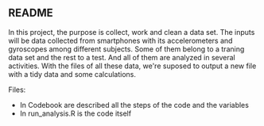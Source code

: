 ## README

In this project, the purpose is collect, work and clean a data set.
The inputs will be data collected from smartphones with its accelerometers and gyroscopes among different subjects. Some of them belong to a traning data set and the rest to a test. And all of them are analyzed in several activities.
With the files of all these data, we're suposed to output a new file with a tidy data and some calculations.

Files:
* In Codebook are described all the steps of the code and the variables
* In run_analysis.R is the code itself
